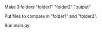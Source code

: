 Make 3 folders
"folder1"
"folder2"
"output"

Put files to compare in "folder1" and "folder2".

Run main.py
